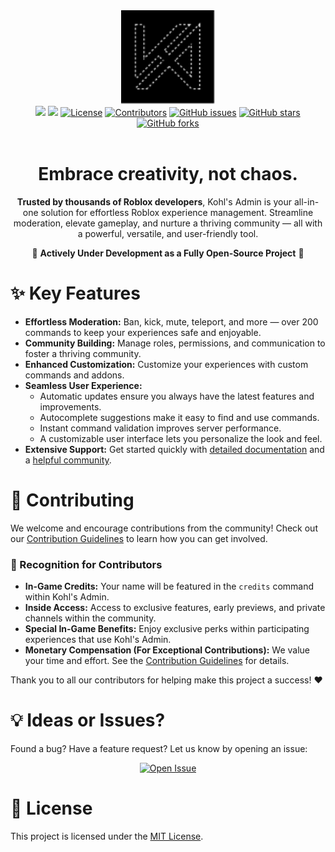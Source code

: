 <div align="center">
	<img src=".moonwave/static/logo-load-dark.svg" alt="Kohl's Admin" height="150" />
	<br/>
	<a href="https://docs.kohl.gg/"><img src="https://img.shields.io/badge/docs-docs.kohl.gg-222"></a>
	<a href="https://discord.gg/kohl"><img src="https://img.shields.io/discord/694630328064671775"></a>
	<a href="https://github.com/kohls-admin/kohls-admin/blob/master/LICENSE.txt"><img src="https://img.shields.io/github/license/kohls-admin/kohls-admin" alt="License"></a>
	<a href="https://github.com/kohls-admin/kohls-admin/graphs/contributors"><img src="https://img.shields.io/github/contributors/kohls-admin/kohls-admin" alt="Contributors"></a>
	<a href="https://github.com/kohls-admin/kohls-admin/issues"><img src="https://img.shields.io/github/issues/kohls-admin/kohls-admin" alt="GitHub issues"></a>
	<a href="https://github.com/kohls-admin/kohls-admin/stargazers"><img src="https://img.shields.io/github/stars/kohls-admin/kohls-admin" alt="GitHub stars"></a>
	<a href="https://github.com/kohls-admin/kohls-admin/network/members"><img src="https://img.shields.io/github/forks/kohls-admin/kohls-admin" alt="GitHub forks"></a>
</div>

<br/>
<h1 align="center">Embrace creativity, not chaos.</h1>
<!--moonwave-hide-before-this-line-->
<p align="center"><b>Trusted by thousands of Roblox developers</b>, Kohl's Admin is your all-in-one solution for effortless Roblox experience management. Streamline moderation, elevate gameplay, and nurture a thriving community — all with a powerful, versatile, and user-friendly tool.</p>
<p align="center">🚧 <b>Actively Under Development as a Fully Open-Source Project</b> 🚧</p>

# ✨ Key Features

- **Effortless Moderation:** Ban, kick, mute, teleport, and more — over 200 commands to keep your experiences safe and enjoyable.
- **Community Building:** Manage roles, permissions, and communication to foster a thriving community.
- **Enhanced Customization:** Customize your experiences with custom commands and addons.
- **Seamless User Experience:**
  - Automatic updates ensure you always have the latest features and improvements.
  - Autocomplete suggestions make it easy to find and use commands.
  - Instant command validation improves server performance.
  - A customizable user interface lets you personalize the look and feel.
- **Extensive Support:** Get started quickly with [detailed documentation](https://kohls-admin.github.io/kohls-admin/) and a [helpful community](https://discord.gg/kohl).

# 🙌 Contributing

We welcome and encourage contributions from the community! Check out our [Contribution Guidelines](CONTRIBUTING.md) to learn how you can get involved.

### 🙏 Recognition for Contributors

- **In-Game Credits:** Your name will be featured in the `credits` command within Kohl's Admin.
- **Inside Access:** Access to exclusive features, early previews, and private channels within the community.
- **Special In-Game Benefits:** Enjoy exclusive perks within participating experiences that use Kohl's Admin.
- **Monetary Compensation (For Exceptional Contributions):** We value your time and effort. See the [Contribution Guidelines](CONTRIBUTING.md#compensation) for details.

Thank you to all our contributors for helping make this project a success! ❤️

# 💡 Ideas or Issues?

Found a bug? Have a feature request? Let us know by opening an issue:

<div align="center">
	<a href="https://github.com/kohls-admin/kohls-admin/issues/new/choose" target="_blank">
		<img src="https://img.shields.io/badge/Open_Issue-Click_Here-blue?style=for-the-badge" alt="Open Issue" />
	</a>
</div>

# 📄 License

This project is licensed under the [MIT License](LICENSE.txt).
